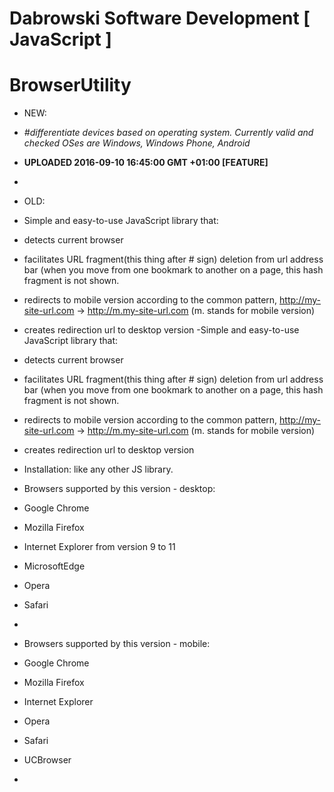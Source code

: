 # Dabrowski Software Development [ JavaScript ] 
# BrowserUtility

- NEW:
 - *#differentiate devices based on operating system. Currently valid and checked OSes are Windows, Windows Phone, Android*
 - <strong>UPLOADED 2016-09-10 16:45:00 GMT +01:00 [FEATURE]</strong>
 - 
- OLD:
 - Simple and easy-to-use JavaScript library that:
  - detects current browser
   - facilitates URL fragment(this thing after # sign) deletion from url address bar (when you move from one bookmark to another on a page, this hash fragment is not shown.
   - redirects to mobile version according to the common pattern,  http://my-site-url.com -> http://m.my-site-url.com  (m. stands for mobile version)
   - creates redirection url to desktop version
   -Simple and easy-to-use JavaScript library that:
 - detects current browser
 - facilitates URL fragment(this thing after # sign) deletion from url address bar (when you move from one bookmark to another on a page, this hash fragment is not shown.
 - redirects to mobile version according to the common pattern,  http://my-site-url.com -> http://m.my-site-url.com  (m. stands for mobile version)
 - creates redirection url to desktop version
 
- Installation: like any other JS library.
 
- Browsers supported by this version - desktop:
 - Google Chrome
 - Mozilla Firefox 
 - Internet Explorer from version 9 to 11 
 - MicrosoftEdge 
 - Opera 
 - Safari
 - 
- Browsers supported by this version - mobile:
 - Google Chrome
 - Mozilla Firefox
 - Internet Explorer
 - Opera 
 - Safari
 - UCBrowser
 -
